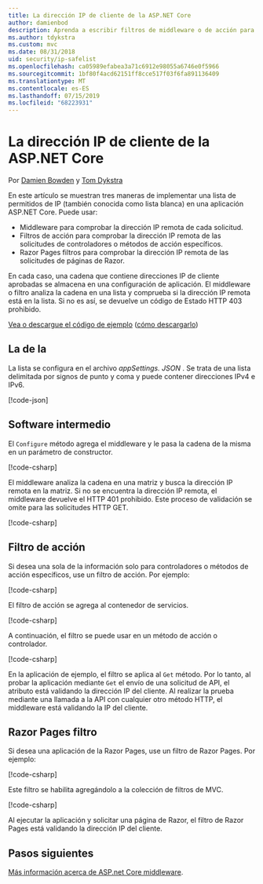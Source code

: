 ```yaml
---
title: La dirección IP de cliente de la ASP.NET Core
author: damienbod
description: Aprenda a escribir filtros de middleware o de acción para validar direcciones IP remotas en una lista de direcciones IP aprobadas.
ms.author: tdykstra
ms.custom: mvc
ms.date: 08/31/2018
uid: security/ip-safelist
ms.openlocfilehash: ca05989efabea3a71c6912e98055a6746e0f5966
ms.sourcegitcommit: 1bf80f4acd62151ff8cce517f03f6fa891136409
ms.translationtype: MT
ms.contentlocale: es-ES
ms.lasthandoff: 07/15/2019
ms.locfileid: "68223931"
---
```

# <a name="client-ip-safelist-for-aspnet-core"></a>La dirección IP de cliente de la ASP.NET Core

Por [Damien Bowden](https://twitter.com/damien_bod) y [Tom Dykstra](https://github.com/tdykstra)
 
En este artículo se muestran tres maneras de implementar una lista de permitidos de IP (también conocida como lista blanca) en una aplicación ASP.NET Core. Puede usar:

* Middleware para comprobar la dirección IP remota de cada solicitud.
* Filtros de acción para comprobar la dirección IP remota de las solicitudes de controladores o métodos de acción específicos.
* Razor Pages filtros para comprobar la dirección IP remota de las solicitudes de páginas de Razor.

En cada caso, una cadena que contiene direcciones IP de cliente aprobadas se almacena en una configuración de aplicación. El middleware o filtro analiza la cadena en una lista y comprueba si la dirección IP remota está en la lista. Si no es así, se devuelve un código de Estado HTTP 403 prohibido.

[Vea o descargue el código de ejemplo](https://github.com/aspnet/AspNetCore.Docs/tree/master/aspnetcore/security/ip-safelist/samples/2.x/ClientIpAspNetCore) ([cómo descargarlo](xref:index#how-to-download-a-sample))

## <a name="the-safelist"></a>La de la

La lista se configura en el archivo *appSettings. JSON* . Se trata de una lista delimitada por signos de punto y coma y puede contener direcciones IPv4 e IPv6.

[!code-json[](ip-safelist/samples/2.x/ClientIpAspNetCore/appsettings.json?highlight=2)]

## <a name="middleware"></a>Software intermedio

El `Configure` método agrega el middleware y le pasa la cadena de la misma en un parámetro de constructor.

[!code-csharp[](ip-safelist/samples/2.x/ClientIpAspNetCore/Startup.cs?name=snippet_Configure&highlight=10)]

El middleware analiza la cadena en una matriz y busca la dirección IP remota en la matriz. Si no se encuentra la dirección IP remota, el middleware devuelve el HTTP 401 prohibido. Este proceso de validación se omite para las solicitudes HTTP GET.

[!code-csharp[](ip-safelist/samples/2.x/ClientIpAspNetCore/AdminSafeListMiddleware.cs?name=snippet_ClassOnly)]

## <a name="action-filter"></a>Filtro de acción

Si desea una sola de la información solo para controladores o métodos de acción específicos, use un filtro de acción. Por ejemplo: 

[!code-csharp[](ip-safelist/samples/2.x/ClientIpAspNetCore/Filters/ClientIdCheckFilter.cs)]

El filtro de acción se agrega al contenedor de servicios.

[!code-csharp[](ip-safelist/samples/2.x/ClientIpAspNetCore/Startup.cs?name=snippet_ConfigureServices&highlight=3)]

A continuación, el filtro se puede usar en un método de acción o controlador.

[!code-csharp[](ip-safelist/samples/2.x/ClientIpAspNetCore/Controllers/ValuesController.cs?name=snippet_Filter&highlight=1)]

En la aplicación de ejemplo, el filtro se aplica al `Get` método. Por lo tanto, al probar la aplicación mediante `Get` el envío de una solicitud de API, el atributo está validando la dirección IP del cliente. Al realizar la prueba mediante una llamada a la API con cualquier otro método HTTP, el middleware está validando la IP del cliente.

## <a name="razor-pages-filter"></a>Razor Pages filtro 

Si desea una aplicación de la Razor Pages, use un filtro de Razor Pages. Por ejemplo: 

[!code-csharp[](ip-safelist/samples/2.x/ClientIpAspNetCore/Filters/ClientIdCheckPageFilter.cs)]

Este filtro se habilita agregándolo a la colección de filtros de MVC.

[!code-csharp[](ip-safelist/samples/2.x/ClientIpAspNetCore/Startup.cs?name=snippet_ConfigureServices&highlight=7-9)]

Al ejecutar la aplicación y solicitar una página de Razor, el filtro de Razor Pages está validando la dirección IP del cliente.

## <a name="next-steps"></a>Pasos siguientes

[Más información acerca de ASP.net Core middleware](xref:fundamentals/middleware/index).
